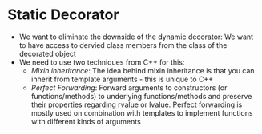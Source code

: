 # Static Decorator
+ We want to eliminate the downside of the dynamic decorator: We want to have access to dervied class members from the class of the decorated object
+ We need to use two techniques from C++ for this:
    - *Mixin inheritance*: The idea behind mixin inheritance is that you can inherit from template arguments - this is unique to C++
    - *Perfect Forwarding*: Forward arguments to constructors (or functions/methods) to underlying functions/methods and preserve their properties regarding rvalue or lvalue. Perfect forwarding is mostly used on combination with templates to implement functions with different kinds of arguments